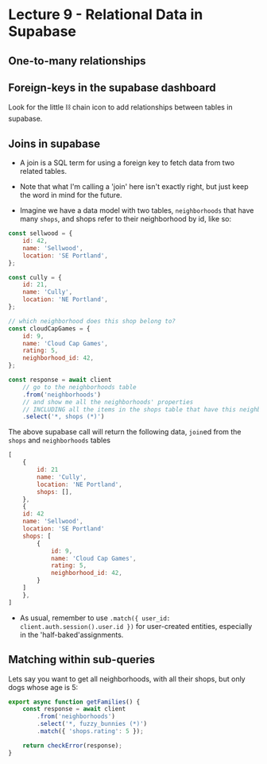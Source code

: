 # Lecture 9 - Relational Data in Supabase

## One-to-many relationships

## Foreign-keys in the supabase dashboard

Look for the little ⛓️ chain icon to add relationships between tables in supabase.
## Joins in supabase

- A join is a SQL term for using a foreign key to fetch data from two related tables. 
- Note that what I'm calling a 'join' here isn't exactly right, but just keep the word in mind for the future.

- Imagine we have a data model with two tables, `neighborhoods` that have many `shops`, and shops refer to their neighborhood by id, like so:

```js
const sellwood = {
    id: 42,
    name: 'Sellwood',
    location: 'SE Portland',
};

const cully = {
    id: 21,
    name: 'Cully',
    location: 'NE Portland',
};

// which neighborhood does this shop belong to?
const cloudCapGames = {
    id: 9,
    name: 'Cloud Cap Games',
    rating: 5,
    neighborhood_id: 42,
};

```

```js
const response = await client
    // go to the neighborhoods table
    .from('neighborhoods')
    // and show me all the neighborhoods' properties
    // INCLUDING all the items in the shops table that have this neighborhood as their neighborhood_id
    .select('*, shops (*)')
```

The above supabase call will return the following data, `join`ed from the `shops` and `neighborhoods` tables

```js
[
    {
        id: 21
        name: 'Cully',
        location: 'NE Portland',
        shops: [],
    },
    {
    id: 42
    name: 'Sellwood',
    location: 'SE Portland'
    shops: [
        {
            id: 9,
            name: 'Cloud Cap Games',
            rating: 5,
            neighborhood_id: 42,
        }
    ]
    },
]
```

- As usual, remember to use `.match({ user_id: client.auth.session().user.id })` for user-created entities, especially in the 'half-baked'assignments.

## Matching within sub-queries

Lets say you want to get all neighborhoods, with all their shops, but only dogs whose age is 5:

```js
export async function getFamilies() {
    const response = await client
        .from('neighborhoods')
        .select('*, fuzzy_bunnies (*)')
        .match({ 'shops.rating': 5 });

    return checkError(response);    
}
```